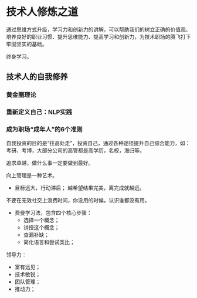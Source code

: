 # 技术人修炼之道

通过思维方式升级，学习力和创新力的讲解，可以帮助我们的树立正确的价值观、培养良好的职业习惯、提升思维能力、提高学习和创新力，为技术职场的腾飞打下牢固坚实的基础。

终身学习。

## 技术人的自我修养

### 黄金圈理论

### 重新定义自己：NLP实践

### 成为职场“成年人”的6个准则

自我投资的目的是“往高处走”，投资自己，通过各种途径提升自己综合能力，如：考研、考博，大部分公司的高管都是高学历，名校，海归等。

追求卓越，做什么事一定要做到最好。

向上管理是一种艺术。

- 目标远大，行动滞后；
  越希望结果完美，离完成就越远。

不要在无效社交上浪费时间，你没用的时候，认识谁都没有用。

- 费曼学习法，包含四个核心步骤：
  - 选择一个概念；
  - 讲授这个概念；
  - 查漏补缺；
  - 简化语言和尝试类比；

领导力：

- 富有远见；
- 技术敏锐；
- 团队管理；
- 推动力；
